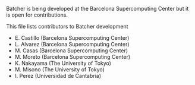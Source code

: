 Batcher is being developed at the Barcelona Supercomputing Center
but it is open for contributions.

This file lists contributors to Batcher development

* E. Castillo   (Barcelona Supercomputing Center)
* L. Alvarez    (Barcelona Supercomputing Center)
* M. Casas      (Barcelona Supercomputing Center)
* M. Moreto     (Barcelona Supercomputing Center)
* K. Nakayama   (The University of Tokyo)
* M. Misono     (The University of Tokyo)
* I. Perez      (Universidad de Cantabria)
